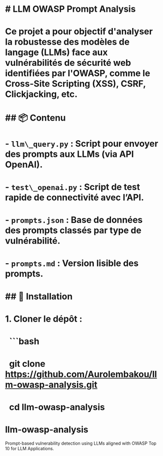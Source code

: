 # \# LLM OWASP Prompt Analysis

# 

# Ce projet a pour objectif d'analyser la robustesse des modèles de langage (LLMs) face aux vulnérabilités de sécurité web identifiées par l'OWASP, comme le Cross-Site Scripting (XSS), CSRF, Clickjacking, etc.

# 

# \## 📦 Contenu

# 

# \- `llm\_query.py` : Script pour envoyer des prompts aux LLMs (via API OpenAI).

# \- `test\_openai.py` : Script de test rapide de connectivité avec l’API.

# \- `prompts.json` : Base de données des prompts classés par type de vulnérabilité.

# \- `prompts.md` : Version lisible des prompts.

# 

# \## 🚀 Installation

# 

# 1\. Cloner le dépôt :

# &nbsp;  ```bash

# &nbsp;  git clone https://github.com/Aurolembakou/llm-owasp-analysis.git

# &nbsp;  cd llm-owasp-analysis

# llm-owasp-analysis

Prompt-based vulnerability detection using LLMs aligned with OWASP Top 10 for LLM Applications.


